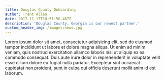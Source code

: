 ```yaml
---
title: Douglas County Onboarding
author: Trent Allen
date: 2017-11-17T18:51:50.467Z
description: 'Douglas County, Georgia is our newest partner.'
custom_header_img: /images/news.jpg
---
```

Lorem ipsum dolor sit amet, consectetur adipisicing elit, sed do eiusmod tempor incididunt ut labore et dolore magna aliqua. Ut enim ad minim veniam, quis nostrud exercitation ullamco laboris nisi ut aliquip ex ea commodo consequat. Duis aute irure dolor in reprehenderit in voluptate velit esse cillum dolore eu fugiat nulla pariatur. Excepteur sint occaecat cupidatat non proident, sunt in culpa qui officia deserunt mollit anim id est laborum.
